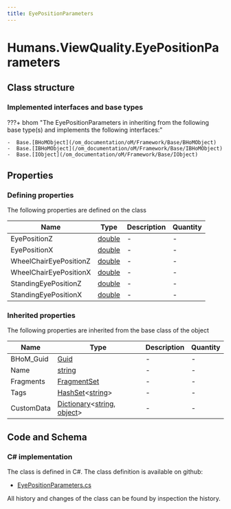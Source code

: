 ```yaml
---
title: EyePositionParameters
---
```


# Humans.ViewQuality.EyePositionParameters



## Class structure

### Implemented interfaces and base types

???+ bhom "The EyePositionParameters in inheriting from the following base type(s) and implements the following interfaces:"

    -  Base.[BHoMObject](/om_documentation/oM/Framework/Base/BHoMObject)
    -  Base.[IBHoMObject](/om_documentation/oM/Framework/Base/IBHoMObject)
    -  Base.[IObject](/om_documentation/oM/Framework/Base/IObject)


## Properties



### Defining properties

The following properties are defined on the class

| Name             | Type             | Description      | Quantity         |
|------------------|------------------|------------------|------------------|
| EyePositionZ | [double](https://learn.microsoft.com/en-us/dotnet/api/System.Double?view=netstandard-2.0) | - | - |
| EyePositionX | [double](https://learn.microsoft.com/en-us/dotnet/api/System.Double?view=netstandard-2.0) | - | - |
| WheelChairEyePositionZ | [double](https://learn.microsoft.com/en-us/dotnet/api/System.Double?view=netstandard-2.0) | - | - |
| WheelChairEyePositionX | [double](https://learn.microsoft.com/en-us/dotnet/api/System.Double?view=netstandard-2.0) | - | - |
| StandingEyePositionZ | [double](https://learn.microsoft.com/en-us/dotnet/api/System.Double?view=netstandard-2.0) | - | - |
| StandingEyePositionX | [double](https://learn.microsoft.com/en-us/dotnet/api/System.Double?view=netstandard-2.0) | - | - |


### Inherited properties
The following properties are inherited from the base class of the object

| Name             | Type             | Description      | Quantity         |
|------------------|------------------|------------------|------------------|
| BHoM_Guid | [Guid](https://learn.microsoft.com/en-us/dotnet/api/System.Guid?view=netstandard-2.0) | - | - |
| Name | [string](https://learn.microsoft.com/en-us/dotnet/api/System.String?view=netstandard-2.0) | - | - |
| Fragments | [FragmentSet](/om_documentation/oM/Framework/Base/FragmentSet) | - | - |
| Tags | [HashSet](https://learn.microsoft.com/en-us/dotnet/api/System.Collections.Generic.HashSet-1?view=netstandard-2.0)&lt;[string](https://learn.microsoft.com/en-us/dotnet/api/System.String?view=netstandard-2.0)&gt; | - | - |
| CustomData | [Dictionary](https://learn.microsoft.com/en-us/dotnet/api/System.Collections.Generic.Dictionary-2?view=netstandard-2.0)&lt;[string](https://learn.microsoft.com/en-us/dotnet/api/System.String?view=netstandard-2.0), [object](https://learn.microsoft.com/en-us/dotnet/api/System.Object?view=netstandard-2.0)&gt; | - | - |


## Code and Schema

### C# implementation

The class is defined in C#. The class definition is available on github:

- [EyePositionParameters.cs](https://github.com/BHoM/BHoM/blob/develop/Humans_oM/ViewQuality\EyePositionParameters.cs)

All history and changes of the class can be found by inspection the history.
